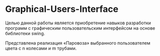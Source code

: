 # Graphical-Users-Interface

Целью данной работы является приобретение навыков разработки программ с графическим пользовательским интерфейсом на основе библиотеки swing.

Представлена реализация «Паровоза» выбранного пользователем цвета с n колесами и m трубами.
